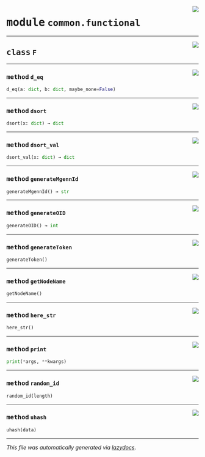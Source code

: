 <!-- markdownlint-disable -->

<a href="../common/functional.py#L0"><img align="right" style="float:right;" src="https://img.shields.io/badge/-source-cccccc?style=flat-square"></a>

# <kbd>module</kbd> `common.functional`






---

<a href="../common/functional.py#L12"><img align="right" style="float:right;" src="https://img.shields.io/badge/-source-cccccc?style=flat-square"></a>

## <kbd>class</kbd> `F`







---

<a href="../common/functional.py#L54"><img align="right" style="float:right;" src="https://img.shields.io/badge/-source-cccccc?style=flat-square"></a>

### <kbd>method</kbd> `d_eq`

```python
d_eq(a: dict, b: dict, maybe_none=False)
```





---

<a href="../common/functional.py#L48"><img align="right" style="float:right;" src="https://img.shields.io/badge/-source-cccccc?style=flat-square"></a>

### <kbd>method</kbd> `dsort`

```python
dsort(x: dict) → dict
```





---

<a href="../common/functional.py#L90"><img align="right" style="float:right;" src="https://img.shields.io/badge/-source-cccccc?style=flat-square"></a>

### <kbd>method</kbd> `dsort_val`

```python
dsort_val(x: dict) → dict
```





---

<a href="../common/functional.py#L111"><img align="right" style="float:right;" src="https://img.shields.io/badge/-source-cccccc?style=flat-square"></a>

### <kbd>method</kbd> `generateMgennId`

```python
generateMgennId() → str
```





---

<a href="../common/functional.py#L105"><img align="right" style="float:right;" src="https://img.shields.io/badge/-source-cccccc?style=flat-square"></a>

### <kbd>method</kbd> `generateOID`

```python
generateOID() → int
```





---

<a href="../common/functional.py#L42"><img align="right" style="float:right;" src="https://img.shields.io/badge/-source-cccccc?style=flat-square"></a>

### <kbd>method</kbd> `generateToken`

```python
generateToken()
```





---

<a href="../common/functional.py#L96"><img align="right" style="float:right;" src="https://img.shields.io/badge/-source-cccccc?style=flat-square"></a>

### <kbd>method</kbd> `getNodeName`

```python
getNodeName()
```





---

<a href="../common/functional.py#L16"><img align="right" style="float:right;" src="https://img.shields.io/badge/-source-cccccc?style=flat-square"></a>

### <kbd>method</kbd> `here_str`

```python
here_str()
```





---

<a href="../common/functional.py#L21"><img align="right" style="float:right;" src="https://img.shields.io/badge/-source-cccccc?style=flat-square"></a>

### <kbd>method</kbd> `print`

```python
print(*args, **kwargs)
```





---

<a href="../common/functional.py#L37"><img align="right" style="float:right;" src="https://img.shields.io/badge/-source-cccccc?style=flat-square"></a>

### <kbd>method</kbd> `random_id`

```python
random_id(length)
```





---

<a href="../common/functional.py#L33"><img align="right" style="float:right;" src="https://img.shields.io/badge/-source-cccccc?style=flat-square"></a>

### <kbd>method</kbd> `uhash`

```python
uhash(data)
```








---

_This file was automatically generated via [lazydocs](https://github.com/ml-tooling/lazydocs)._
